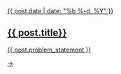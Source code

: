 
<a href="{{ post.url }}" title="{{ post.title }}">
  <article class="post-card">
    <div class="post-image" style="background-image: url('{{ post.hero_image }}'); background-color: {{ post.hero_color }}"></div>
    <div class="post-card-content">
      <span class="post-meta">{{ post.date | date: "%b %-d, %Y" }}</span>
      <h2>{{ post.title}}</h2>
      <p>{{ post.problem_statement }}</p>
    </div>
    <div class="post-arrow">→</div>
  </article>
</a>
